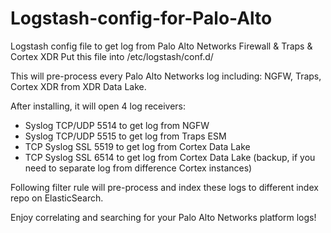 # Logstash-config-for-Palo-Alto
Logstash config file to get log from Palo Alto Networks Firewall &amp; Traps &amp; Cortex XDR
Put this file into /etc/logstash/conf.d/

This will pre-process every Palo Alto Networks log including: NGFW, Traps, Cortex XDR from XDR Data Lake.

After installing,  it will open 4 log receivers:
- Syslog TCP/UDP 5514 to get log from NGFW
- Syslog TCP/UDP 5515 to get log from Traps ESM
- TCP Syslog SSL 5519 to get log from Cortex Data Lake
- TCP Syslog SSL 6514 to get log from Cortex Data Lake (backup, if you need to separate log from  difference Cortex instances)

Following filter rule will pre-process and index these logs to different index repo on ElasticSearch. 

Enjoy correlating and searching for your Palo Alto Networks platform logs!
